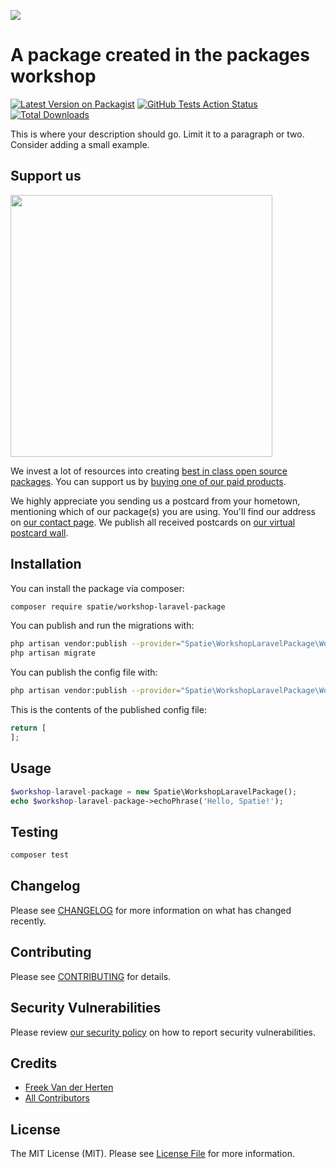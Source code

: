 
[<img src="https://github-ads.s3.eu-central-1.amazonaws.com/support-ukraine.svg?t=1" />](https://supportukrainenow.org)

# A package created in the packages workshop

[![Latest Version on Packagist](https://img.shields.io/packagist/v/spatie/workshop-laravel-package.svg?style=flat-square)](https://packagist.org/packages/spatie/workshop-laravel-package)
[![GitHub Tests Action Status](https://img.shields.io/github/workflow/status/spatie/workshop-laravel-package/run-tests?label=tests)](https://github.com/spatie/workshop-laravel-package/actions?query=workflow%3ATests+branch%3Amaster)
[![Total Downloads](https://img.shields.io/packagist/dt/spatie/workshop-laravel-package.svg?style=flat-square)](https://packagist.org/packages/spatie/workshop-laravel-package)


This is where your description should go. Limit it to a paragraph or two. Consider adding a small example.

## Support us

[<img src="https://github-ads.s3.eu-central-1.amazonaws.com/package-workshop-laravel-package-laravel.jpg?t=1" width="419px" />](https://spatie.be/github-ad-click/package-workshop-laravel-package-laravel)

We invest a lot of resources into creating [best in class open source packages](https://spatie.be/open-source). You can support us by [buying one of our paid products](https://spatie.be/open-source/support-us).

We highly appreciate you sending us a postcard from your hometown, mentioning which of our package(s) you are using. You'll find our address on [our contact page](https://spatie.be/about-us). We publish all received postcards on [our virtual postcard wall](https://spatie.be/open-source/postcards).

## Installation

You can install the package via composer:

```bash
composer require spatie/workshop-laravel-package
```

You can publish and run the migrations with:

```bash
php artisan vendor:publish --provider="Spatie\WorkshopLaravelPackage\WorkshopLaravelPackageServiceProvider" --tag="migrations"
php artisan migrate
```

You can publish the config file with:
```bash
php artisan vendor:publish --provider="Spatie\WorkshopLaravelPackage\WorkshopLaravelPackageServiceProvider" --tag="config"
```

This is the contents of the published config file:

```php
return [
];
```

## Usage

```php
$workshop-laravel-package = new Spatie\WorkshopLaravelPackage();
echo $workshop-laravel-package->echoPhrase('Hello, Spatie!');
```

## Testing

```bash
composer test
```

## Changelog

Please see [CHANGELOG](CHANGELOG.md) for more information on what has changed recently.

## Contributing

Please see [CONTRIBUTING](https://github.com/spatie/.github/blob/main/CONTRIBUTING.md) for details.

## Security Vulnerabilities

Please review [our security policy](../../security/policy) on how to report security vulnerabilities.

## Credits

- [Freek Van der Herten](https://github.com/freekmurze)
- [All Contributors](../../contributors)

## License

The MIT License (MIT). Please see [License File](LICENSE.md) for more information.
